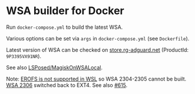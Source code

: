 # WSA builder for Docker
Run `docker-compose.yml` to build the latest WSA.

Various options can be set via `args` in `docker-compose.yml` (see `Dockerfile`).

Latest version of WSA can be checked on [store.rg-adguard.net](https://store.rg-adguard.net)
(ProductId: `9P3395VX91NR`).

See also [LSPosed/MagiskOnWSALocal](https://github.com/LSPosed/MagiskOnWSALocal).

Note: [EROFS is not supported in WSL](https://github.com/microsoft/WSL/issues/7257)
so WSA 2304-2305 cannot be built. [WSA 2306](https://github.com/microsoft/WSA/discussions/359)
switched back to EXT4. See also [#615](https://github.com/LSPosed/MagiskOnWSALocal/issues/615).
